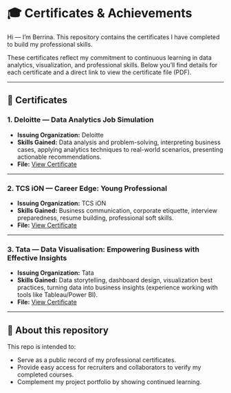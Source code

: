 # 🎓 Certificates & Achievements

Hi — I’m Berrina. This repository contains the certificates I have completed to build my professional skills. 

These certificates reflect my commitment to continuous learning in data analytics, visualization, and professional skills. Below you’ll find details for each certificate and a direct link to view the certificate file (PDF).

---

## 📜 Certificates

### 1. Deloitte — Data Analytics Job Simulation

* **Issuing Organization:** Deloitte
* **Skills Gained:** Data analysis and problem-solving, interpreting business cases, applying analytics techniques to real-world scenarios, presenting actionable recommendations.
* **File:** [View Certificate](https://github.com/berrina-data/Certificates-and-achievements/blob/main/Delloite%20australia%20data%20analytics%20certificate.pdf)

---

### 2. TCS iON — Career Edge: Young Professional

* **Issuing Organization:** TCS iON
* **Skills Gained:** Business communication, corporate etiquette, interview preparedness, resume building, professional soft skills.
* **File:** [View Certificate](https://github.com/berrina-data/Certificates-and-achievements/blob/main/TCS%20CERTIFICATE.pdf)

---

### 3. Tata — Data Visualisation: Empowering Business with Effective Insights

* **Issuing Organization:** Tata
* **Skills Gained:** Data storytelling, dashboard design, visualization best practices, turning data into business insights (experience working with tools like Tableau/Power BI).
* **File:** [View Certificate](tata_completion_certificate.pdf)

---

## 🚀 About this repository

This repo is intended to:

* Serve as a public record of my professional certificates.
* Provide easy access for recruiters and collaborators to verify my completed courses.
* Complement my project portfolio by showing continued learning.
